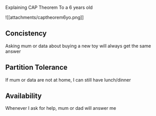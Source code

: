 Explaining CAP Theorem To a 6 years old

![[attachments/captheorem6yo.png]]


## Concistency

Asking mum or data about buying a new toy will always get the same answer

## Partition Tolerance

If mum or data are not at home, I can still have lunch/dinner

## Availability

Whenever I ask for help, mum or dad will answer me